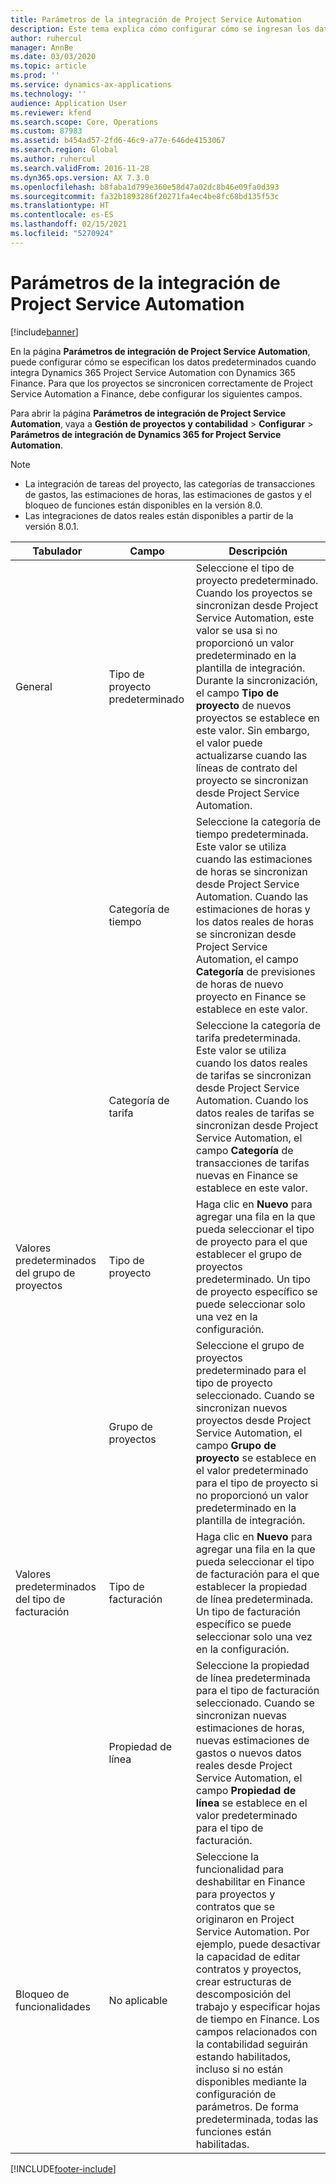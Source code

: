 ```yaml
---
title: Parámetros de la integración de Project Service Automation
description: Este tema explica cómo configurar cómo se ingresan los datos predeterminados cuando se integra Microsoft Dynamics 365 for Project Service Automation con Microsoft Dynamics 365 Finance.
author: ruhercul
manager: AnnBe
ms.date: 03/03/2020
ms.topic: article
ms.prod: ''
ms.service: dynamics-ax-applications
ms.technology: ''
audience: Application User
ms.reviewer: kfend
ms.search.scope: Core, Operations
ms.custom: 87983
ms.assetid: b454ad57-2fd6-46c9-a77e-646de4153067
ms.search.region: Global
ms.author: ruhercul
ms.search.validFrom: 2016-11-28
ms.dyn365.ops.version: AX 7.3.0
ms.openlocfilehash: b8faba1d799e360e58d47a02dc8b46e09fa0d393
ms.sourcegitcommit: fa32b1893286f20271fa4ec4be8fc68bd135f53c
ms.translationtype: HT
ms.contentlocale: es-ES
ms.lasthandoff: 02/15/2021
ms.locfileid: "5270924"
---
```

# <a name="project-service-automation-integration-parameters"></a>Parámetros de la integración de Project Service Automation

[!include[banner](../includes/banner.md)]

En la página **Parámetros de integración de Project Service Automation**, puede configurar cómo se especifican los datos predeterminados cuando integra Dynamics 365 Project Service Automation con Dynamics 365 Finance. Para que los proyectos se sincronicen correctamente de Project Service Automation a Finance, debe configurar los siguientes campos.

Para abrir la página **Parámetros de integración de Project Service Automation**, vaya a **Gestión de proyectos y contabilidad** \> **Configurar** \> **Parámetros de integración de Dynamics 365 for Project Service Automation**. 

> [!NOTE]
> - La integración de tareas del proyecto, las categorías de transacciones de gastos, las estimaciones de horas, las estimaciones de gastos y el bloqueo de funciones están disponibles en la versión 8.0.
> - Las integraciones de datos reales están disponibles a partir de la versión 8.0.1.


| Tabulador                    | Campo                | Descripción |
|------------------------|----------------------|-------------|
| General                | Tipo de proyecto predeterminado | Seleccione el tipo de proyecto predeterminado. Cuando los proyectos se sincronizan desde Project Service Automation, este valor se usa si no proporcionó un valor predeterminado en la plantilla de integración. Durante la sincronización, el campo **Tipo de proyecto** de nuevos proyectos se establece en este valor. Sin embargo, el valor puede actualizarse cuando las líneas de contrato del proyecto se sincronizan desde Project Service Automation. |
|                        | Categoría de tiempo        | Seleccione la categoría de tiempo predeterminada. Este valor se utiliza cuando las estimaciones de horas se sincronizan desde Project Service Automation. Cuando las estimaciones de horas y los datos reales de horas se sincronizan desde Project Service Automation, el campo **Categoría** de previsiones de horas de nuevo proyecto en Finance se establece en este valor. |
|                        | Categoría de tarifa         | Seleccione la categoría de tarifa predeterminada. Este valor se utiliza cuando los datos reales de tarifas se sincronizan desde Project Service Automation. Cuando los datos reales de tarifas se sincronizan desde Project Service Automation, el campo **Categoría** de transacciones de tarifas nuevas en Finance se establece en este valor. |
| Valores predeterminados del grupo de proyectos | Tipo de proyecto         | Haga clic en **Nuevo** para agregar una fila en la que pueda seleccionar el tipo de proyecto para el que establecer el grupo de proyectos predeterminado. Un tipo de proyecto específico se puede seleccionar solo una vez en la configuración. |
|                        | Grupo de proyectos        | Seleccione el grupo de proyectos predeterminado para el tipo de proyecto seleccionado. Cuando se sincronizan nuevos proyectos desde Project Service Automation, el campo **Grupo de proyecto** se establece en el valor predeterminado para el tipo de proyecto si no proporcionó un valor predeterminado en la plantilla de integración. |
| Valores predeterminados del tipo de facturación  | Tipo de facturación         | Haga clic en **Nuevo** para agregar una fila en la que pueda seleccionar el tipo de facturación para el que establecer la propiedad de línea predeterminada. Un tipo de facturación específico se puede seleccionar solo una vez en la configuración. |
|                        | Propiedad de línea        | Seleccione la propiedad de línea predeterminada para el tipo de facturación seleccionado. Cuando se sincronizan nuevas estimaciones de horas, nuevas estimaciones de gastos o nuevos datos reales desde Project Service Automation, el campo **Propiedad de línea** se establece en el valor predeterminado para el tipo de facturación. |
| Bloqueo de funcionalidades  | No aplicable       | Seleccione la funcionalidad para deshabilitar en Finance para proyectos y contratos que se originaron en Project Service Automation. Por ejemplo, puede desactivar la capacidad de editar contratos y proyectos, crear estructuras de descomposición del trabajo y especificar hojas de tiempo en Finance. Los campos relacionados con la contabilidad seguirán estando habilitados, incluso si no están disponibles mediante la configuración de parámetros. De forma predeterminada, todas las funciones están habilitadas. |


[!INCLUDE[footer-include](../includes/footer-banner.md)]